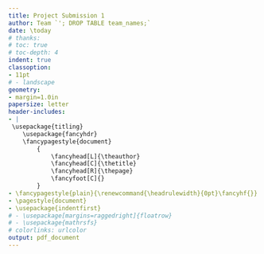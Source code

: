```yaml
---
title: Project Submission 1
author: Team `'; DROP TABLE team_names;`
date: \today
# thanks: 
# toc: true
# toc-depth: 4
indent: true
classoption:
- 11pt
# - landscape
geometry:
- margin=1.0in
papersize: letter
header-includes:
- |
 \usepackage{titling}
    \usepackage{fancyhdr}
    \fancypagestyle{document}
        {
            \fancyhead[L]{\theauthor}
            \fancyhead[C]{\thetitle}
            \fancyhead[R]{\thepage}
            \fancyfoot[C]{}
        }
- \fancypagestyle{plain}{\renewcommand{\headrulewidth}{0pt}\fancyhf{}}
- \pagestyle{document}
- \usepackage{indentfirst}
# - \usepackage[margins=raggedright]{floatrow}
# - \usepackage{mathrsfs}
# colorlinks: urlcolor
output: pdf_document
---
```


